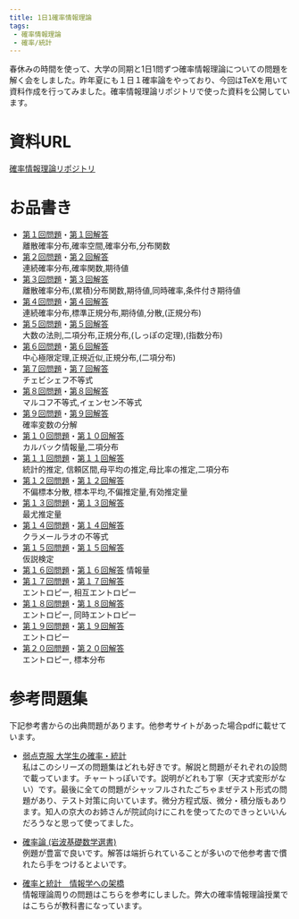 ```yaml
---
title: 1日1確率情報理論
tags: 
 - 確率情報理論
 - 確率/統計
---
```


春休みの時間を使って、大学の同期と1日1問ずつ確率情報理論についての問題を解く会をしました。昨年夏にも１日１確率論をやっており、今回はTeXを用いて資料作成を行ってみました。確率情報理論リポジトリで使った資料を公開しています。

# 資料URL
[確率情報理論リポジトリ](https://github.com/marbou090/ProbabilityInfPerDay)

# お品書き

+ [第１回問題](https://github.com/marbou090/ProbabilityInfPerDay/blob/main/pdf/sec01.pdf)・[第１回解答](https://github.com/marbou090/ProbabilityInfPerDay/blob/main/pdf/ans01.pdf)  
離散確率分布,確率空間,確率分布,分布関数
+ [第２回問題](https://github.com/marbou090/ProbabilityInfPerDay/blob/main/pdf/sec02.pdf)・[第２回解答](https://github.com/marbou090/ProbabilityInfPerDay/blob/main/pdf/ans02.pdf)  
連続確率分布,確率関数,期待値
+ [第３回問題](https://github.com/marbou090/ProbabilityInfPerDay/blob/main/pdf/sec03.pdf)・[第３回解答](https://github.com/marbou090/ProbabilityInfPerDay/blob/main/pdf/ans03.pdf)  
離散確率分布,(累積)分布関数,期待値,同時確率,条件付き期待値
+ [第４回問題](https://github.com/marbou090/ProbabilityInfPerDay/blob/main/pdf/sec04.pdf)・[第４回解答](https://github.com/marbou090/ProbabilityInfPerDay/blob/main/pdf/ans04.pdf)  
連続確率分布,標準正規分布,期待値,分散,(正規分布)
+ [第５回問題](https://github.com/marbou090/ProbabilityInfPerDay/blob/main/pdf/sec05.pdf)・[第５回解答](https://github.com/marbou090/ProbabilityInfPerDay/blob/main/pdf/ans05.pdf)  
大数の法則,二項分布,正規分布,(しっぽの定理),(指数分布)
+ [第６回問題](https://github.com/marbou090/ProbabilityInfPerDay/blob/main/pdf/sec06.pdf)・[第６回解答](https://github.com/marbou090/ProbabilityInfPerDay/blob/main/pdf/ans06.pdf)  
中心極限定理,正規近似,正規分布,(二項分布)
+ [第７回問題](https://github.com/marbou090/ProbabilityInfPerDay/blob/main/pdf/sec07.pdf)・[第７回解答](https://github.com/marbou090/ProbabilityInfPerDay/blob/main/pdf/ans07.pdf)  
チェビシェフ不等式
+ [第８回問題](https://github.com/marbou090/ProbabilityInfPerDay/blob/main/pdf/sec08.pdf)・[第８回解答](https://github.com/marbou090/ProbabilityInfPerDay/blob/main/pdf/ans08.pdf)  
マルコフ不等式,イェンセン不等式
+ [第９回問題](https://github.com/marbou090/ProbabilityInfPerDay/blob/main/pdf/sec09.pdf)・[第９回解答](https://github.com/marbou090/ProbabilityInfPerDay/blob/main/pdf/ans09.pdf)  
確率変数の分解
+ [第１０回問題](https://github.com/marbou090/ProbabilityInfPerDay/blob/main/pdf/sec10.pdf)・[第１０回解答](https://github.com/marbou090/ProbabilityInfPerDay/blob/main/pdf/ans10.pdf)  
カルバック情報量,二項分布
+ [第１１回問題](https://github.com/marbou090/ProbabilityInfPerDay/blob/main/pdf/sec11.pdf)・[第１１回解答](https://github.com/marbou090/ProbabilityInfPerDay/blob/main/pdf/ans11.pdf)  
統計的推定, 信頼区間,母平均の推定,母比率の推定,二項分布
+ [第１２回問題](https://github.com/marbou090/ProbabilityInfPerDay/blob/main/pdf/sec12.pdf)・[第１２回解答](https://github.com/marbou090/ProbabilityInfPerDay/blob/main/pdf/ans12.pdf)  
不偏標本分散, 標本平均,不偏推定量,有効推定量 
+ [第１３回問題](https://github.com/marbou090/ProbabilityInfPerDay/blob/main/pdf/sec13.pdf)・[第１３回解答](https://github.com/marbou090/ProbabilityInfPerDay/blob/main/pdf/ans13.pdf)  
最尤推定量
+ [第１４回問題](https://github.com/marbou090/ProbabilityInfPerDay/blob/main/pdf/sec14.pdf)・[第１４回解答](https://github.com/marbou090/ProbabilityInfPerDay/blob/main/pdf/ans14.pdf)  
クラメールラオの不等式
+ [第１５回問題](https://github.com/marbou090/ProbabilityInfPerDay/blob/main/pdf/sec15.pdf)・[第１５回解答](https://github.com/marbou090/ProbabilityInfPerDay/blob/main/pdf/ans15.pdf)  
仮説検定
+ [第１６回問題](https://github.com/marbou090/ProbabilityInfPerDay/blob/main/pdf/sec16.pdf)・[第１６回解答](https://github.com/marbou090/ProbabilityInfPerDay/blob/main/pdf/ans16.pdf)
情報量
+ [第１７回問題](https://github.com/marbou090/ProbabilityInfPerDay/blob/main/pdf/sec17.pdf)・[第１７回解答](https://github.com/marbou090/ProbabilityInfPerDay/blob/main/pdf/ans17.pdf)  
エントロピー, 相互エントロピー
+ [第１８回問題](https://github.com/marbou090/ProbabilityInfPerDay/blob/main/pdf/sec18.pdf)・[第１８回解答](https://github.com/marbou090/ProbabilityInfPerDay/blob/main/pdf/ans18.pdf)  
エントロピー, 同時エントロピー
+ [第１９回問題](https://github.com/marbou090/ProbabilityInfPerDay/blob/main/pdf/sec19.pdf)・[第１９回解答](https://github.com/marbou090/ProbabilityInfPerDay/blob/main/pdf/ans19.pdf)  
エントロピー
+ [第２０回問題](https://github.com/marbou090/ProbabilityInfPerDay/blob/main/pdf/sec20.pdf)・[第２０回解答](https://github.com/marbou090/ProbabilityInfPerDay/blob/main/pdf/ans20.pdf)  
エントロピー, 標本分布

# 参考問題集
下記参考書からの出典問題があります。他参考サイトがあった場合pdfに載せています。

+ [弱点克服 大学生の確率・統計](https://www.amazon.co.jp/%E5%BC%B1%E7%82%B9%E5%85%8B%E6%9C%8D%E5%A4%A7%E5%AD%A6%E7%94%9F%E3%81%AE%E7%A2%BA%E7%8E%87%E3%83%BB%E7%B5%B1%E8%A8%88-%E8%97%A4%E7%94%B0-%E5%B2%B3%E5%BD%A6/dp/4489020694)  
私はこのシリーズの問題集はどれも好きです。解説と問題がそれぞれの設問で載っています。チャートっぽいです。説明がどれも丁寧（天才式変形がない）です。最後に全ての問題がシャッフルされたごちゃまぜテスト形式の問題があり、テスト対策に向いています。微分方程式版、微分・積分版もあります。知人の京大のお姉さんが院試向けにこれを使ってたのできっといいんだろうなと思って使ってました。


+ [確率論 (岩波基礎数学選書)](https://www.amazon.co.jp/%E7%A2%BA%E7%8E%87%E8%AB%96-%E5%B2%A9%E6%B3%A2%E5%9F%BA%E7%A4%8E%E6%95%B0%E5%AD%A6%E9%81%B8%E6%9B%B8-%E4%BC%8A%E8%97%A4-%E6%B8%85/dp/400007816X)  
例題が豊富で良いです。解答は端折られていることが多いので他参考書で慣れたら手をつけるとよいです。


+ [確率と統計　情報学への架橋](https://books.rakuten.co.jp/rb/1777457/?istCompanyId=304a234b-c871-4407-99f0-29afe4f462b7&istFeedId=d5566c12-972c-48c2-873c-819466af1ba8&istItemId=wlqpmrxal&istBid=t&scid=we_lnk_ad_book_non_pla)  
情報理論周りの問題はこちらを参考にしました。弊大の確率情報理論授業ではこちらが教科書になっています。